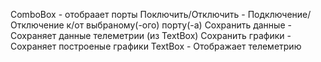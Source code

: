 ComboBox - отобраает порты
Поключить/Отключить - Подключение/Отключение к/от выбраному(-ого) порту(-а)
Сохранить данные - Сохраняет данные телеметрии (из TextBox)
Сохранить графики - Сохраняет построеные графики
TextBox - Отображает телеметрию

